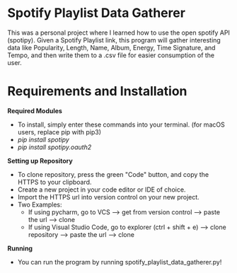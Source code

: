 # Spotify Playlist Data Gatherer
This was a personal project where I learned how to use the open spotify API (spotipy). Given a Spotify Playlist link, this program will gather interesting data like Popularity, Length, Name, Album, Energy, Time Signature, and Tempo, and then write them to a .csv file for easier consumption of the user.

# Requirements and Installation 
**Required Modules**
* To install, simply enter these commands into your terminal. (for macOS users, replace pip with pip3)
* *pip install spotipy*
* *pip install spotipy.oauth2*

**Setting up Repository**
* To clone repository, press the green "Code" button, and copy the HTTPS to your clipboard.
* Create a new project in your code editor or IDE of choice.
* Import the HTTPS url into version control on your new project.
* Two Examples:
  * If using pycharm, go to VCS --> get from version control --> paste the url --> clone
  * If using Visual Studio Code, go to explorer (ctrl + shift + e) --> clone repository --> paste the url --> clone

**Running**
* You can run the program by running spotify_playlist_data_gatherer.py!
